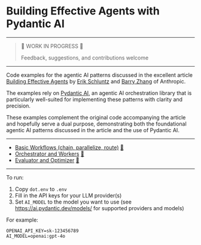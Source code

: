# Building Effective Agents with Pydantic AI

---
> 🚧 WORK IN PROGRESS 🚧
> 
> Feedback, suggestions, and contributions welcome
---

Code examples for the agentic AI patterns discussed in the excellent article
[Building Effective Agents](https://www.anthropic.com/research/building-effective-agents)
by [Erik Schluntz](https://github.com/eschluntz) and [Barry Zhang](https://github.com/ItsBarryZ)
of Anthropic.

The examples rely on [Pydantic AI](https://ai.pydantic.dev/), an agentic AI
orchestration library that is particularly well-suited for implementing these patterns
with clarity and precision.

These examples complement the original code accompanying the
article and hopefully serve a dual purpose, demonstrating both the foundational agentic AI
patterns discussed in the article and the use of Pydantic AI.

---

- [Basic Workflows (chain, parallelize, route)](basic_workflows.ipynb)
  [📖](https://nbsanity.com/intellectronica/building-effective-agents-with-pydantic-ai/blob/main/basic_workflows.ipynb)
- [Orchestrator and Workers](orchestrator_workers.ipynb)
  [📖](https://nbsanity.com/intellectronica/building-effective-agents-with-pydantic-ai/blob/main/orchestrator_workers.ipynb)
- [Evaluator and Optimizer](evaluator_optimizer.ipynb)
  [📖](https://nbsanity.com/intellectronica/building-effective-agents-with-pydantic-ai/blob/main/evaluator_optimizer.ipynb)

---

To run:
1. Copy `dot.env` to `.env`
2. Fill in the API keys for your LLM provider(s)
3. Set `AI_MODEL` to the model you want to use
   (see https://ai.pydantic.dev/models/ for supported providers and models)

For example:
```
OPENAI_API_KEY=sk-123456789
AI_MODEL=openai:gpt-4o
```
